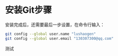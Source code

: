 # 安装Git步骤

安装完成后，还需要最后一步设置，在命令行输入：

```sh
git config --global user.name "lushaogen"
git config --global user.email "130307300@qq.com"
```



 测试

